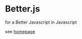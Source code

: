Better.js
=========

for a Better Javascript in Javascript

see [homepage](http://jeromeetienne.github.io/better.js/)